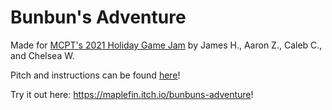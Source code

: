 # Bunbun's Adventure

Made for [MCPT's 2021 Holiday Game Jam](https://holiday-game-jam.devpost.com/) by James H., Aaron Z., Caleb C., and Chelsea W.

Pitch and instructions can be found [here](https://docs.google.com/presentation/d/1KZ168LMISXagWmPHzC0CWTzPUiOVjFPjQxDpFXzB9kY/edit#slide=id.ge1d838b627_4_38)!

Try it out here: https://maplefin.itch.io/bunbuns-adventure!


